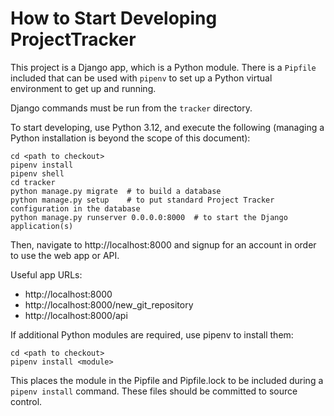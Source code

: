# How to Start Developing ProjectTracker

This project is a Django app, which is a Python module. There is a `Pipfile` included that can be used with `pipenv` to set up a Python virtual environment to get up and running.

Django commands must be run from the `tracker` directory.

To start developing, use Python 3.12, and execute the following (managing a Python installation is beyond the scope of this document):

```shell
cd <path to checkout>
pipenv install
pipenv shell
cd tracker
python manage.py migrate  # to build a database
python manage.py setup    # to put standard Project Tracker configuration in the database
python manage.py runserver 0.0.0.0:8000  # to start the Django application(s)
```

Then, navigate to http://localhost:8000 and signup for an account in order to use the web app or API.

Useful app URLs:
- http://localhost:8000
- http://localhost:8000/new_git_repository
- http://localhost:8000/api

If additional Python modules are required, use pipenv to install them:

```shell
cd <path to checkout>
pipenv install <module>
```

This places the module in the Pipfile and Pipfile.lock to be included during a `pipenv install` command. These files should be committed to source control.
